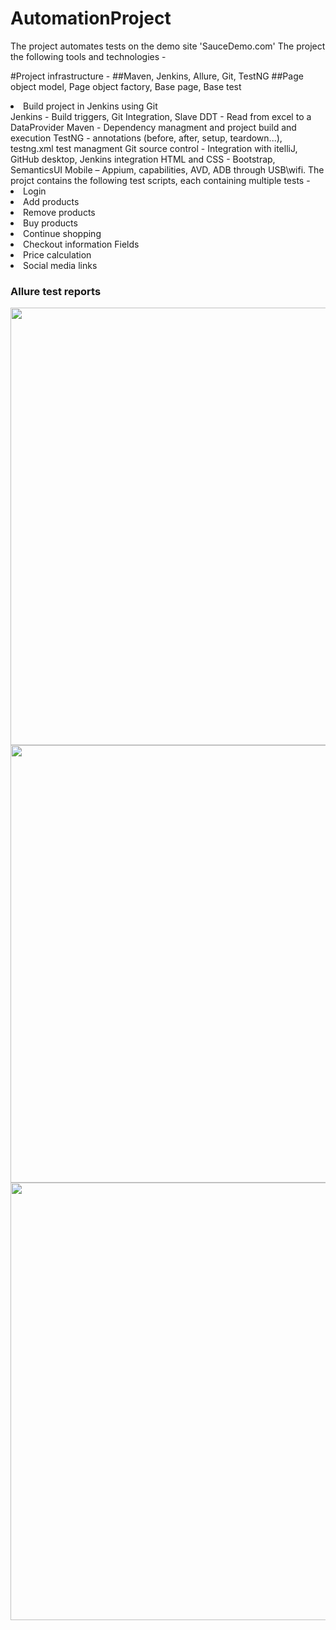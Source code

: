 # AutomationProject
The project automates tests on the demo site 'SauceDemo.com'
The project the following tools and technologies -

#Project infrastructure -
##Maven, Jenkins, Allure, Git, TestNG
##Page object model, Page object factory, Base page, Base test

<li>Build project in Jenkins using Git</li>
Jenkins - Build triggers, Git Integration, Slave
DDT - Read from excel to a DataProvider
Maven - Dependency managment and project build and execution
TestNG - annotations (before, after, setup, teardown...), testng.xml test managment
Git source control - Integration with itelliJ, GitHub desktop, Jenkins integration
HTML and CSS - Bootstrap, SemanticsUI
Mobile – Appium, capabilities, AVD, ADB through USB\wifi.
The projct contains the following test scripts, each containing multiple tests -
<li>Login</li>
<li>Add products</li>
<li>Remove products</li>
<li>Buy products</li>
<li>Continue shopping</li>
<li>Checkout information Fields</li>
<li>Price calculation</li>
<li>Social media links</li>

<h3>Allure test reports</h3>
<img src="https://github.com/jonmiz12/AutomationProject/assets/58295061/7abd2cb3-6d03-479a-b36f-81d57030bf1e" width="700">
<img src="https://github.com/jonmiz12/AutomationProject/assets/58295061/455dde73-7766-401d-9984-a3eb408032e2" width="700">
<img src="https://github.com/jonmiz12/AutomationProject/assets/58295061/dbd733e2-7330-4843-afab-c18c9b766f02" width="700">

